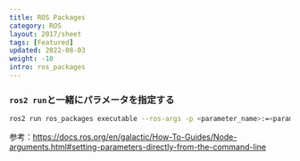 ```yaml
---
title: ROS Packages
category: ROS
layout: 2017/sheet
tags: [Featured]
updated: 2022-08-03
weight: -10
intro: ros_packages
---
```




### `ros2 run`と一緒にパラメータを指定する

```bash
ros2 run ros_packages executable --ros-args -p <parameter_name>:=<parameter_value>
```

参考：https://docs.ros.org/en/galactic/How-To-Guides/Node-arguments.html#setting-parameters-directly-from-the-command-line
